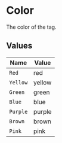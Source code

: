 # Color

The color of the tag.


## Values

| Name     | Value    |
| -------- | -------- |
| `Red`    | red      |
| `Yellow` | yellow   |
| `Green`  | green    |
| `Blue`   | blue     |
| `Purple` | purple   |
| `Brown`  | brown    |
| `Pink`   | pink     |